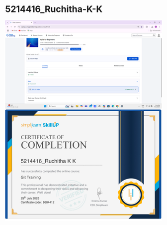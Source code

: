 # 5214416_Ruchitha-K-K
<img src="https://github.com/Ruchithakk/5214416_Ruchitha-K-K/blob/main/SDLC/SDLC%20Completion%20Screenshot%20.png" alt="image">
<img src="https://github.com/Ruchithakk/5214416_Ruchitha-K-K/blob/main/Git/GIT%20Certificate.jpg" alt="image">